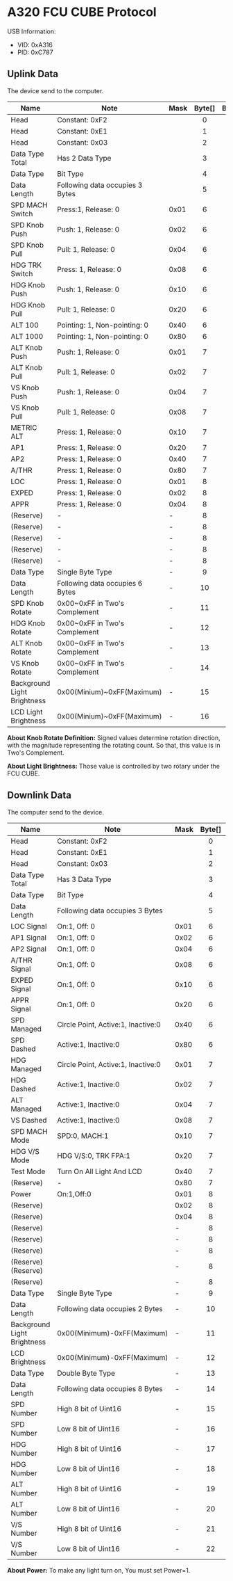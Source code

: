 # A320 FCU CUBE Protocol

USB Information:

- VID: 0xA316
- PID: 0xC787

## Uplink Data

The device send to the computer.


| Name                        | Note                            | Mask | Byte[] | Bit[] | Example |
|-----------------------------|---------------------------------|------|:------:|:-----:|:-------:|
| Head                        | Constant: 0xF2                  |      |   0    |   -   |  0xF2   |
| Head                        | Constant: 0xE1                  |      |   1    |   -   |  0xE1   |
| Head                        | Constant: 0x03                  |      |   2    |   -   |  0x03   |
| Data Type Total             | Has 2 Data Type                 |      |   3    |   -   |  0x02   |
| Data Type                   | Bit Type                        |      |   4    |   -   |  0x01   |
| Data Length                 | Following data occupies 3 Bytes |      |   5    |   -   |  0x03   |
| SPD MACH Switch             | Press:1, Release: 0             | 0x01 |   6    |   0   |    1    |
| SPD Knob Push               | Push: 1, Release: 0             | 0x02 |   6    |   1   |    1    |
| SPD Knob Pull               | Pull: 1, Release: 0             | 0x04 |   6    |   2   |    1    |
| HDG TRK Switch              | Press: 1, Release: 0            | 0x08 |   6    |   3   |    1    |
| HDG Knob Push               | Push: 1, Release: 0             | 0x10 |   6    |   4   |    1    |
| HDG Knob Pull               | Pull: 1, Release: 0             | 0x20 |   6    |   5   |    1    |
| ALT 100                     | Pointing: 1, Non-pointing: 0    | 0x40 |   6    |   6   |    1    |
| ALT 1000                    | Pointing: 1, Non-pointing: 0    | 0x80 |   6    |   7   |    1    |
| ALT Knob Push               | Push: 1, Release: 0             | 0x01 |   7    |   0   |    1    |
| ALT Knob Pull               | Pull: 1, Release: 0             | 0x02 |   7    |   1   |    1    |
| VS Knob Push                | Push: 1, Release: 0             | 0x04 |   7    |   2   |    1    |
| VS Knob Pull                | Pull: 1, Release: 0             | 0x08 |   7    |   3   |    1    |
| METRIC ALT                  | Press: 1, Release: 0            | 0x10 |   7    |   4   |    1    |
| AP1                         | Press: 1, Release: 0            | 0x20 |   7    |   5   |    1    |
| AP2                         | Press: 1, Release: 0            | 0x40 |   7    |   6   |    1    |
| A/THR                       | Press: 1, Release: 0            | 0x80 |   7    |   7   |    1    |
| LOC                         | Press: 1, Release: 0            | 0x01 |   8    |   0   |    1    |
| EXPED                       | Press: 1, Release: 0            | 0x02 |   8    |   1   |    1    |
| APPR                        | Press: 1, Release: 0            | 0x04 |   8    |   2   |    1    |
| (Reserve)                   | -                               | -    |   8    |   3   |    0    |
| (Reserve)                   | -                               | -    |   8    |   4   |    0    |
| (Reserve)                   | -                               | -    |   8    |   5   |    0    |
| (Reserve)                   | -                               | -    |   8    |   6   |    0    |
| (Reserve)                   | -                               | -    |   8    |   7   |    0    |
| Data Type                   | Single Byte Type                | -    |   9    |   -   |  0x02   |
| Data Length                 | Following data occupies 6 Bytes | -    |   10   |   -   |  0x06   |
| SPD Knob Rotate             | 0x00~0xFF  in Two's Complement  | -    |   11   |   -   |    0    |
| HDG Knob Rotate             | 0x00~0xFF  in Two's Complement  | -    |   12   |   -   |    0    |
| ALT Knob Rotate             | 0x00~0xFF  in Two's Complement  | -    |   13   |   -   |    0    |
| VS Knob Rotate              | 0x00~0xFF  in Two's Complement  | -    |   14   |   -   |    0    |
| Background Light Brightness | 0x00(Minium)~0xFF(Maximum)      | -    |   15   |   -   |  0xFF   |
| LCD Light Brightness        | 0x00(Minium)~0xFF(Maximum)      | -    |   16   |   -   |  0xFF   |

**About Knob Rotate Definition:**
Signed values determine rotation direction, with the magnitude representing the rotating count.
So that, this value is in Two's Complement.

**About Light Brightness:**
Those value is controlled by two rotary under the FCU CUBE.

## Downlink Data

The computer send to the device.

| Name                        | Note                               | Mask | Byte[] | Bit[] | Example |
|-----------------------------|------------------------------------|------|:------:|:-----:|:-------:|
| Head                        | Constant: 0xF2                     |      |   0    |   -   |  0xF2   |
| Head                        | Constant: 0xE1                     |      |   1    |   -   |  0xE1   |
| Head                        | Constant: 0x03                     |      |   2    |   -   |  0x03   |
| Data Type Total             | Has 3 Data Type                    |      |   3    |   -   |  0x02   |
| Data Type                   | Bit Type                           |      |   4    |   -   |  0x01   |
| Data Length                 | Following data occupies 3 Bytes    |      |   5    |   -   |  0x03   |
| LOC Signal                  | On:1, Off: 0                       | 0x01 |   6    |   0   |    1    |
| AP1 Signal                  | On:1, Off: 0                       | 0x02 |   6    |   1   |    1    |
| AP2 Signal                  | On:1, Off: 0                       | 0x04 |   6    |   2   |    1    |
| A/THR  Signal               | On:1, Off: 0                       | 0x08 |   6    |   3   |    1    |
| EXPED Signal                | On:1, Off: 0                       | 0x10 |   6    |   4   |    1    |
| APPR Signal                 | On:1, Off: 0                       | 0x20 |   6    |   5   |    1    |
| SPD Managed                 | Circle Point, Active:1, Inactive:0 | 0x40 |   6    |   6   |    1    |
| SPD Dashed                  | Active:1, Inactive:0               | 0x80 |   6    |   7   |    1    |
| HDG Managed                 | Circle Point, Active:1, Inactive:0 | 0x01 |   7    |   0   |    1    |
| HDG Dashed                  | Active:1, Inactive:0               | 0x02 |   7    |   1   |    1    |
| ALT Managed                 | Active:1, Inactive:0               | 0x04 |   7    |   2   |    1    |
| VS Dashed                   | Active:1, Inactive:0               | 0x08 |   7    |   3   |    1    |
| SPD MACH Mode               | SPD:0, MACH:1                      | 0x10 |   7    |   4   |    1    |
| HDG V/S Mode                | HDG V/S:0, TRK FPA:1               | 0x20 |   7    |   5   |    1    |
| Test Mode                   | Turn On All Light And LCD          | 0x40 |   7    |   6   |    1    |
| (Reserve)                   | -                                  | 0x80 |   7    |   7   |    0    |
| Power                       | On:1,Off:0                         | 0x01 |   8    |   0   |    1    |
| (Reserve)                   |                                    | 0x02 |   8    |   1   |    1    |
| (Reserve)                   |                                    | 0x04 |   8    |   2   |    1    |
| (Reserve)                   |                                    | -    |   8    |   3   |    0    |
| (Reserve)                   |                                    | -    |   8    |   4   |    0    |
| (Reserve)                   |                                    | -    |   8    |   5   |    0    |
| (Reserve)  (Reserve)        |                                    | -    |   8    |   6   |    0    |
| (Reserve)                   |                                    | -    |   8    |   7   |    0    |
| Data Type                   | Single Byte Type                   | -    |   9    |   -   |  0x02   |
| Data Length                 | Following data occupies 2 Bytes    | -    |   10   |   -   |  0x02   |
| Background Light Brightness | 0x00(Minimum)-0xFF(Maximum)        | -    |   11   |   -   |    0    |
| LCD Brightness              | 0x00(Minimum)-0xFF(Maximum)        | -    |   12   |   -   |    0    |
| Data Type                   | Double Byte Type                   | -    |   13   |   -   |    0    |
| Data Length                 | Following data occupies 8 Bytes    | -    |   14   |   -   |  0x08   |
| SPD Number                  | High 8 bit of Uint16               | -    |   15   |   -   |  0x00   |
| SPD Number                  | Low 8 bit of Uint16                | -    |   16   |   -   |  0x00   |
| HDG Number                  | High 8 bit of Uint16               | -    |   17   |   -   |  0x00   |
| HDG Number                  | Low 8 bit of Uint16                | -    |   18   |   -   |  0x00   |
| ALT Number                  | High 8 bit of Uint16               | -    |   19   |   -   |  0x00   |
| ALT Number                  | Low 8 bit of Uint16                | -    |   20   |   -   |  0x00   |
| V/S Number                  | High 8 bit of Uint16               | -    |   21   |   -   |  0x00   |
| V/S Number                  | Low 8 bit of Uint16                | -    |   22   |   -   |  0x00   |

**About Power:**
To make any light turn on, You must set Power=1.